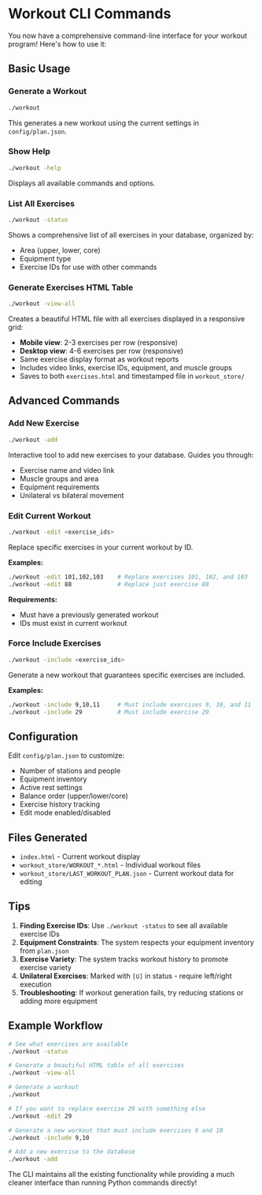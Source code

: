 # Workout CLI Commands

You now have a comprehensive command-line interface for your workout program! Here's how to use it:

## Basic Usage

### Generate a Workout
```bash
./workout
```
This generates a new workout using the current settings in `config/plan.json`.

### Show Help
```bash
./workout -help
```
Displays all available commands and options.

### List All Exercises
```bash
./workout -status
```
Shows a comprehensive list of all exercises in your database, organized by:
- Area (upper, lower, core)
- Equipment type
- Exercise IDs for use with other commands

### Generate Exercises HTML Table
```bash
./workout -view-all
```
Creates a beautiful HTML file with all exercises displayed in a responsive grid:
- **Mobile view**: 2-3 exercises per row (responsive)
- **Desktop view**: 4-6 exercises per row (responsive)
- Same exercise display format as workout reports
- Includes video links, exercise IDs, equipment, and muscle groups
- Saves to both `exercises.html` and timestamped file in `workout_store/`

## Advanced Commands

### Add New Exercise
```bash
./workout -add
```
Interactive tool to add new exercises to your database. Guides you through:
- Exercise name and video link
- Muscle groups and area
- Equipment requirements
- Unilateral vs bilateral movement

### Edit Current Workout
```bash
./workout -edit <exercise_ids>
```
Replace specific exercises in your current workout by ID.

**Examples:**
```bash
./workout -edit 101,102,103    # Replace exercises 101, 102, and 103
./workout -edit 88             # Replace just exercise 88
```

**Requirements:**
- Must have a previously generated workout
- IDs must exist in current workout

### Force Include Exercises
```bash
./workout -include <exercise_ids>
```
Generate a new workout that guarantees specific exercises are included.

**Examples:**
```bash
./workout -include 9,10,11     # Must include exercises 9, 10, and 11
./workout -include 29          # Must include exercise 29
```

## Configuration

Edit `config/plan.json` to customize:
- Number of stations and people
- Equipment inventory
- Active rest settings
- Balance order (upper/lower/core)
- Exercise history tracking
- Edit mode enabled/disabled

## Files Generated

- `index.html` - Current workout display
- `workout_store/WORKOUT_*.html` - Individual workout files
- `workout_store/LAST_WORKOUT_PLAN.json` - Current workout data for editing

## Tips

1. **Finding Exercise IDs**: Use `./workout -status` to see all available exercise IDs
2. **Equipment Constraints**: The system respects your equipment inventory from `plan.json`
3. **Exercise Variety**: The system tracks workout history to promote exercise variety
4. **Unilateral Exercises**: Marked with `[U]` in status - require left/right execution
5. **Troubleshooting**: If workout generation fails, try reducing stations or adding more equipment

## Example Workflow

```bash
# See what exercises are available
./workout -status

# Generate a beautiful HTML table of all exercises
./workout -view-all

# Generate a workout
./workout

# If you want to replace exercise 29 with something else
./workout -edit 29

# Generate a new workout that must include exercises 9 and 10
./workout -include 9,10

# Add a new exercise to the database
./workout -add
```

The CLI maintains all the existing functionality while providing a much cleaner interface than running Python commands directly!
